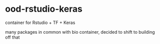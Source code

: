# ood-rstudio-keras
container for Rstudio + TF + Keras

many packages in common with bio container, decided to shift to building off that

